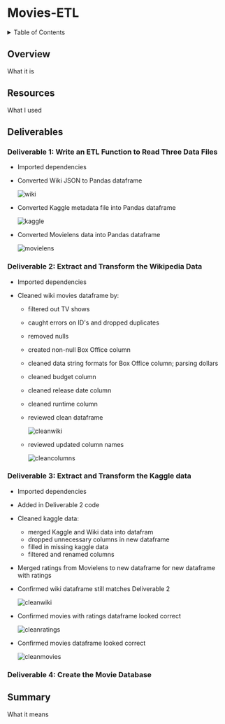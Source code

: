 # Movies-ETL

<details><summary>Table of Contents</summary>
<p>

1. [Overview](https://github.com/catsdata/Pewlett-Hackard-Analysis#overview)
2. [Resources](https://github.com/catsdata/Pewlett-Hackard-Analysis#resources)
3. [Deliverables / Results](https://github.com/catsdata/Pewlett-Hackard-Analysis#results)
    - [Deliverable 1]()
    - [Deliverable 2]()
    - [Deliverable 3]()
    - [Deliverable 4]()
4. [Summary](https://github.com/catsdata/Pewlett-Hackard-Analysis#summary)

</p>
</details>

## Overview

What it is

## Resources

What I used

## Deliverables

### Deliverable 1: Write an ETL Function to Read Three Data Files

- Imported dependencies
 
- Converted Wiki JSON to Pandas dataframe

  ![wiki](https://github.com/catsdata/Movies-ETL/blob/main/Images/wiki_movies_df.PNG)
 
- Converted Kaggle metadata file into Pandas dataframe

  ![kaggle](https://github.com/catsdata/Movies-ETL/blob/main/Images/kaggle_metadata_df.PNG)
 
- Converted Movielens data into Pandas dataframe

  ![movielens](https://github.com/catsdata/Movies-ETL/blob/main/Images/ratings_df.PNG)


### Deliverable 2: Extract and Transform the Wikipedia Data

- Imported dependencies
 
- Cleaned wiki movies dataframe by:

    - filtered out TV shows
    - caught errors on ID's and dropped duplicates
    - removed nulls
    - created non-null Box Office column
    - cleaned data string formats for Box Office column; parsing dollars
    - cleaned budget column
    - cleaned release date column
    - cleaned runtime column
    - reviewed clean dataframe

        ![cleanwiki](https://github.com/catsdata/Movies-ETL/blob/main/Images/clean_wiki_movies_df.PNG)
 
    - reviewed updated column names
                
        ![cleancolumns](https://github.com/catsdata/Movies-ETL/blob/main/Images/clean_wiki_columns.PNG)
 

### Deliverable 3: Extract and Transform the Kaggle data

- Imported dependencies

- Added in Deliverable 2 code
 
- Cleaned kaggle data:

    - merged Kaggle and Wiki data into datafram
    - dropped unnecessary columns in new dataframe
    - filled in missing kaggle data
    - filtered and renamed columns
    
- Merged ratings from Movielens to new dataframe for new dataframe with ratings

- Confirmed wiki dataframe still matches Deliverable 2
    
    ![cleanwiki](https://github.com/catsdata/Movies-ETL/blob/main/Images/clean_wiki_del3_df.PNG)
 
- Confirmed movies with ratings dataframe looked correct
    
    ![cleanratings](https://github.com/catsdata/Movies-ETL/blob/main/Images/movies_with_ratings.PNG)
        
- Confirmed movies dataframe looked correct

    ![cleanmovies](https://github.com/catsdata/Movies-ETL/blob/main/Images/movies_df_del3.PNG)
 

### Deliverable 4: Create the Movie Database

## Summary

What it means
